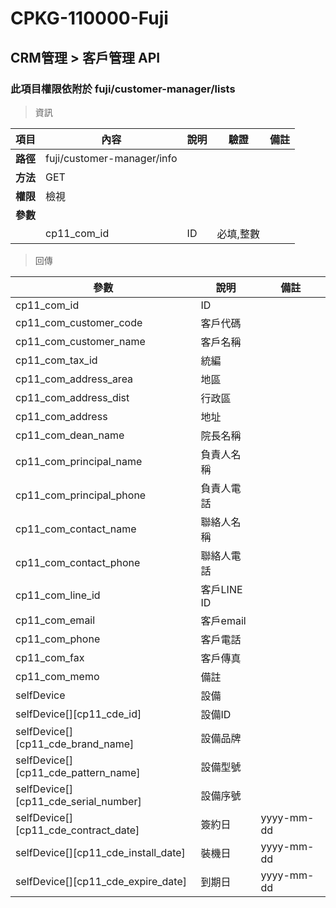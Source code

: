 # CPKG-110000-Fuji

## CRM管理 > 客戶管理 API

### 此項目權限依附於 fuji/customer-manager/lists

> 資訊

| 項目                      | 內容                       | 說明                |驗證                      |   備註         |
|---------------------------|----------------------------|----------------------|-----------------|----------------|
| <b>路徑</b>               | fuji/customer-manager/info    |                        |                |                  |
| <b>方法</b>               | GET                        |                    |                    |                 |
| <b>權限</b>               | 檢視                       |                     |                   |                 |
| <b>參數</b>               |                            |                       |                 |                 |
|                          | cp11_com_id             | ID            | 必填,整數               |                 |

> 回傳

| 參數                                                                        | 說明                            | 備註                           |
|----------------------------------------------------------------------------|--------------------------------|--------------------------------|
| cp11_com_id               | ID                            |                                |
| cp11_com_customer_code               | 客戶代碼                            |                                |
| cp11_com_customer_name               | 客戶名稱                            |                                |
| cp11_com_tax_id             | 統編                            |                                |
| cp11_com_address_area             | 地區                            |                                |
| cp11_com_address_dist             | 行政區                            |                                |
| cp11_com_address             | 地址                            |                                |
| cp11_com_dean_name             | 院長名稱                            |                                |
| cp11_com_principal_name             | 負責人名稱                            |                                |
| cp11_com_principal_phone             | 負責人電話                            |                                |
| cp11_com_contact_name             | 聯絡人名稱                            |                                |
| cp11_com_contact_phone             | 聯絡人電話                            |                                |
| cp11_com_line_id             | 客戶LINE ID                            |                                |
| cp11_com_email             | 客戶email                            |                                |
| cp11_com_phone             | 客戶電話                            |                                |
| cp11_com_fax             | 客戶傳真                            |                                |
| cp11_com_memo             | 備註                            |                                |
| selfDevice             | 設備                            |                                |
| selfDevice[][cp11_cde_id]             | 設備ID                            |                                |
| selfDevice[][cp11_cde_brand_name]             | 設備品牌                            |                                |
| selfDevice[][cp11_cde_pattern_name]             | 設備型號                            |                                |
| selfDevice[][cp11_cde_serial_number]             | 設備序號                            |                                |
| selfDevice[][cp11_cde_contract_date]             | 簽約日                            | yyyy-mm-dd                               |
| selfDevice[][cp11_cde_install_date]             | 裝機日                            | yyyy-mm-dd                               |
| selfDevice[][cp11_cde_expire_date]             | 到期日                            | yyyy-mm-dd                               |

